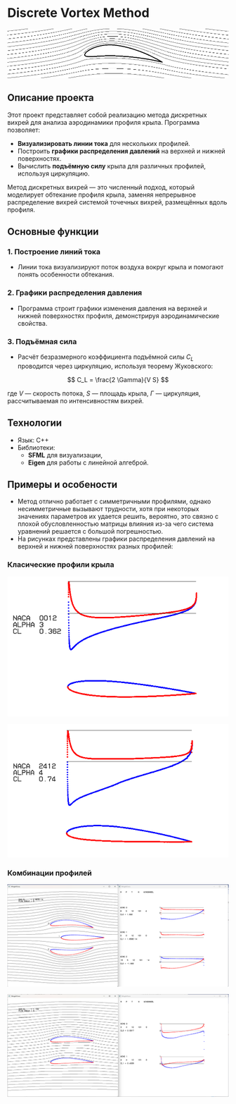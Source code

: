 # **Discrete Vortex Method**

![p1](./fig/head.png)

## **Описание проекта**

Этот проект представляет собой реализацию метода дискретных вихрей для анализа аэродинамики профиля крыла. Программа позволяет:

- **Визуализировать линии тока** для нескольких профилей.
- Построить **графики распределения давлений** на верхней и нижней поверхностях.
- Вычислить **подъёмную силу** крыла для различных профилей, используя циркуляцию.

Метод дискретных вихрей — это численный подход, который моделирует обтекание профиля крыла, заменяя непрерывное распределение вихрей системой точечных вихрей, размещённых вдоль профиля. 

## **Основные функции**

### 1. Построение линий тока
- Линии тока визуализируют поток воздуха вокруг крыла и помогают понять особенности обтекания.

### 2. Графики распределения давления
- Программа строит графики изменения давления на верхней и нижней поверхностях профиля, демонстрируя аэродинамические свойства.

### 3. Подъёмная сила
- Расчёт безразмерного коэффициента подъёмной силы $C_L$ проводится через циркуляцию, используя теорему Жуковского:

$$
C_L = \frac{2 \Gamma}{V S}
$$

  где $V$ — скорость потока, $S$ — площадь крыла, $\Gamma$ — циркуляция, рассчитываемая по интенсивностям вихрей.

## **Технологии**
- Язык: C++
- Библиотеки:
   - **SFML** для визуализации,
   - **Eigen** для работы с линейной алгеброй.  

## **Примеры и особености**
- Метод отлично работает с симметричными профилями, однако несимметричные вызывают трудности, хотя при некоторых значениях параметров их удается решить, вероятно, это связно с плохой обусловленностью матрицы влияния из-за чего система уравнений решается с большой погрешностью.
- На рисунках представлены графики распределения давлений на верхней и нижней поверхностях разных профилей:

### **Класические профили крыла**

![p3](./fig/wing1.png)

![p1](./fig/wing2.png)

### **Комбинации профилей**

![p2](./fig/wing4.png)

![p2](./fig/wing5.png)